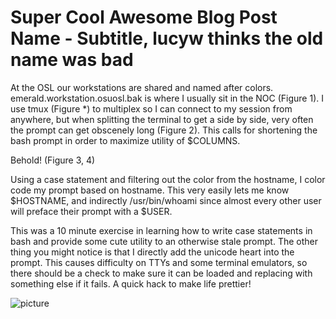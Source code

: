 Super Cool Awesome Blog Post Name - Subtitle, lucyw thinks the old name was bad
===============================================================================

At the OSL our workstations are shared and named after colors.  emerald.workstation.osuosl.bak is where I usually sit in the NOC (Figure 1).  I use tmux (Figure *) to multiplex so I can connect to my session from anywhere, but when splitting the terminal to get a side by side, very often the prompt can get obscenely long (Figure 2). This calls for shortening the bash prompt in order to maximize utility of $COLUMNS.

Behold! (Figure 3, 4)

Using a case statement and filtering out the color from the hostname, I color code my prompt based on hostname.  This very easily lets me know $HOSTNAME, and indirectly /usr/bin/whoami since almost every other user will preface their prompt with a $USER.

This was a 10 minute exercise in learning how to write case statements in bash and provide some cute utility to an otherwise stale prompt.  The other thing you might notice is that I directly add the unicode heart into the prompt. This causes difficulty on TTYs and some terminal emulators, so there should be a check to make sure it can be loaded and replacing with something else if it fails. A quick hack to make life prettier!

![picture](https://staff.osuosl.org/~pono/bashblog2.png)
